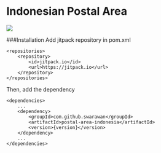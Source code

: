 # Indonesian Postal Area



[![](https://jitpack.io/v/swarawan/postal-area-indonesia.svg)](https://jitpack.io/#swarawan/postal-area-indonesia)


###Installation
Add jitpack repository in pom.xml
```
<repositories>
    <repository>
        <id>jitpack.io</id>
        <url>https://jitpack.io</url>
    </repository>
</repositories>
```

Then, add the dependency
```
<dependencies>
    ...
    <dependency>
        <groupId>com.github.swarawan</groupId>
    	<artifactId>postal-area-indonesia</artifactId>
    	<version>{version}</version>
    </dependency>
    ...
</dependencies>
```